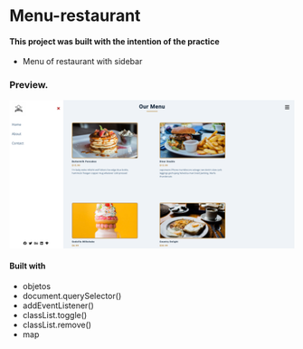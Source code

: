 # Menu-restaurant

#### This project was built with the intention of the practice


- Menu of restaurant with sidebar 

### Preview.

![](./Screenshot.png)


#### Built with


- objetos
- document.querySelector()
- addEventListener()
- classList.toggle()
- classList.remove()
-  map
